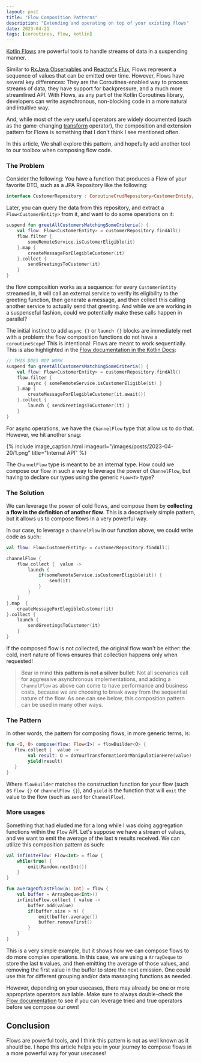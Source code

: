```yaml
---
layout: post
title: "Flow Composition Patterns"
description: "Extending and operating on top of your existing flows"
date: 2023-04-21
tags: [coroutines, flow, kotlin]
---
```

[Kotlin Flows](https://kotlinlang.org/docs/flow.html) are powerful tools to handle streams of data in a suspending manner. 

Similar to [RxJava Observables](http://reactivex.io/RxJava/3.x/javadoc/io/reactivex/rxjava3/core/Observable.html) and [Reactor's Flux](https://projectreactor.io/docs/core/release/reference/#flux), Flows represent a sequence of values that can be emitted over time. However, Flows have several key differences: They are the Coroutines-enabled way to process streams of data, they have support for backpressure, and a much more streamlined API. With Flows, as any part of the Kotlin Coroutines library, developers can write asynchronous, non-blocking code in a more natural and intuitive way.

And, while most of the very useful operators are widely documented (such as the game-changing [transform](https://kotlinlang.org/docs/flow.html#transform-operator) operator), the composition and extension pattern for Flows is something that I don't think I see mentioned often.

In this article, We shall explore this pattern, and hopefully add another tool to our toolbox when composing flow code.

<!--more-->

### The Problem

Consider the following: You have a function that produces a Flow of your favorite DTO, such as a JPA Repository like the following:

```kotlin
interface CustomerRepository : CoroutineCrudRepository<CustomerEntity, String> {}
```

Later, you can query the data from this repository, and extract a `Flow<CustomerEntity>` from it, and want to do some operations on it:

```kotlin
suspend fun greetAllCustomersMatchingSomeCriteria() {
    val flow: Flow<CustomerEntity> = customerRepository.findAll()
    flow.filter {
        someRemoteService.isCustomerEligible(it)
    }.map {
        createMessageForElegibleCustomer(it)
    }.collect {
        sendGreetingsToCustomer(it)
    }
}
```

the flow composition works as a sequence: for every `CustomerEntity` streamed in, it will call an external service to verify its eligibility to the greeting function, then generate a message, and then collect this calling another service to actually send that greeting. And while we are working in a suspenseful fashion, could we potentially make these calls happen in parallel?

The initial instinct to add `async {}` or `launch {}` blocks are immediately met with a problem: the flow composition functions do not have a `coroutineScope`! This is intentional: Flows are meant to work sequentially. This is also highlighted in the [Flow documentation in the Kotlin Docs](https://kotlinlang.org/docs/flow.html#a-common-pitfall-when-using-withcontext):

```kotlin
// THIS DOES NOT WORK
suspend fun greetAllCustomersMatchingSomeCriteria() {
    val flow: Flow<CustomerEntity> = customerRepository.findAll()
    flow.filter {
        async { someRemoteService.isCustomerEligible(it) }
    }.map {
        createMessageForElegibleCustomer(it.await())
    }.collect {
        launch { sendGreetingsToCustomer(it) }
    }
}

```

For async operations, we have the `ChannelFlow` type that allow us to do that. However, we hit another snag:

{% include image_caption.html imageurl="/images/posts/2023-04-20/1.png" title="Internal API" %}

The `ChannelFlow` type is meant to be an internal type. How could we compose our flow in such a way to leverage the power of `ChannelFlow`, but having to declare our types using the generic `FLow<T>` type?

### The Solution

We can leverage the power of cold flows, and compose them by **collecting a flow in the definition of another flow**. This is a deceptively simple pattern, but it allows us to compose flows in a very powerful way. 

In our case, to leverage a `ChannelFlow` in our function above, we could write code as such:

```kotlin
val flow: Flow<CustomerEntity> = customerRepository.findAll()

channelFlow {
    flow.collect {  value ->
        launch {
            if(someRemoteService.isCustomerEligible(it)) {
                send(it)
            }
        }
    }
}.map  {
    createMessageForElegibleCustomer(it)
}.collect {
    launch {
        sendGreetingsToCustomer(it)
    }
}
```

If the composed flow is not collected, the original flow won't be either: the cold, inert nature of flows ensures that collection happens only when requested!

> Bear in mind **this pattern is not a silver bullet**: Not all scenarios call for aggressive asynchronous implementations, and adding a `ChannelFlow` as above can come to have performance and business costs, because we are choosing to break away from the sequential nature of the flow. As one can see below, this composition pattern can be used in many other ways.

### The Pattern

In other words, the pattern for composing flows, in more generic terms, is:

```kotlin
fun <I, O> compose(flow: Flow<I>) = flowBuilder<O> {
   flow.collect {  value ->
        val result: O = doYourTransformationOrManipulationHere(value)
        yield(result)
   }
}
```
Where `flowBuilder` matches the construction function for your flow (such as `flow {}` or `channelFlow {}`), and `yield` is the function that will `emit` the value to the flow (such as `send` for `ChannelFlow`).

### More usages

Something that had eluded me for a long while I was doing aggregation functions within the `Flow` API. Let's suppose we have a stream of values, and we want to emit the average of the last `N` results received. We can utilize this composition pattern as such:

```kotlin
val infiniteFlow: Flow<Int> = flow {
    while(true) {
        emit(Random.nextInt())
    }
}

fun averageOfLastFlow(n: Int) = flow {
    val buffer = ArrayDeque<Int>()
    infiniteFlow.collect { value ->
        buffer.add(value)
        if(buffer.size > n) {
            emit(buffer.average())
            buffer.removeFirst()
        }
    }
}
```

This is a very simple example, but it shows how we can compose flows to do more complex operations. In this case, we are using a `ArrayDeque` to store the last `N` values, and then emitting the average of those values, and removing the first value in the buffer to store the next emission. One could use this for different grouping and/or data massaging functions as needed.

However, depending on your usecases, there may already be one or more appropriate operators available. Make sure to always double-check the [Flow documentation](https://kotlinlang.org/docs/flow.html) to see if you can leverage tried and true operators before we compose our own!

## Conclusion

Flows are powerful tools, and I think this pattern is not as well known as it should be. I hope this article helps you in your journey to compose flows in a more powerful way for your usecases!